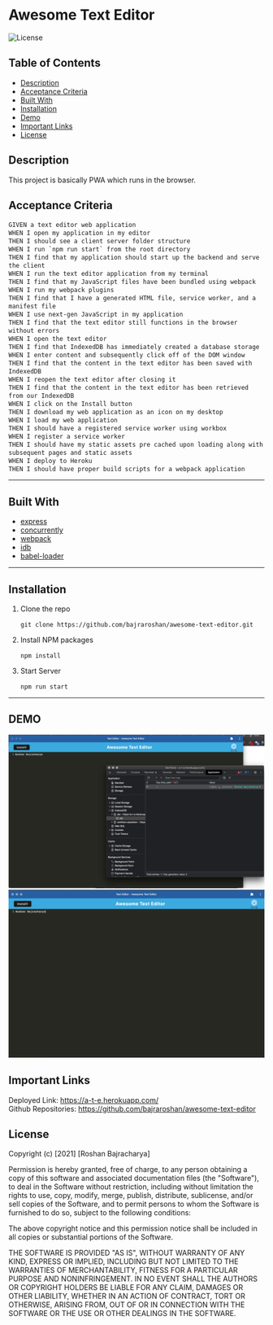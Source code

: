 # Awesome Text Editor

![License](https://img.shields.io/badge/Licence-MIT-blue)

## Table of Contents
- [Description](#description)
- [Acceptance Criteria](#acceptance-criteria)
- [Built With](#installation)
- [Installation](#installation)
- [Demo](#demo)
- [Important Links](#important-links)
- [License](#license)

## Description
This project is basically PWA which runs in the browser.

## Acceptance Criteria
```
GIVEN a text editor web application
WHEN I open my application in my editor
THEN I should see a client server folder structure
WHEN I run `npm run start` from the root directory
THEN I find that my application should start up the backend and serve the client
WHEN I run the text editor application from my terminal
THEN I find that my JavaScript files have been bundled using webpack
WHEN I run my webpack plugins
THEN I find that I have a generated HTML file, service worker, and a manifest file
WHEN I use next-gen JavaScript in my application
THEN I find that the text editor still functions in the browser without errors
WHEN I open the text editor
THEN I find that IndexedDB has immediately created a database storage
WHEN I enter content and subsequently click off of the DOM window
THEN I find that the content in the text editor has been saved with IndexedDB
WHEN I reopen the text editor after closing it
THEN I find that the content in the text editor has been retrieved from our IndexedDB
WHEN I click on the Install button
THEN I download my web application as an icon on my desktop
WHEN I load my web application
THEN I should have a registered service worker using workbox
WHEN I register a service worker
THEN I should have my static assets pre cached upon loading along with subsequent pages and static assets
WHEN I deploy to Heroku
THEN I should have proper build scripts for a webpack application
```
------------------------------------------------------------------------------

## Built With

* [express](https://expressjs.com/)
* [concurrently](https://www.npmjs.com/package/concurrently)
* [webpack](https://webpack.js.org/)
* [idb](https://www.npmjs.com/package/idb)
* [babel-loader](https://www.npmjs.com/package/babel-loader)

------------------------------------------------------------------------------

## Installation
1. Clone the repo
   ```
   git clone https://github.com/bajraroshan/awesome-text-editor.git
   ```
2. Install NPM packages
   ```
   npm install
   ```
3. Start Server
   ```
   npm run start
   ```

------------------------------------------------------------------------------

## DEMO

![Demo 1](https://github.com/bajraroshan/awesome-text-editor/blob/master/client/src/images/awesome-text-editor-console.png)
![Demo 2](https://github.com/bajraroshan/awesome-text-editor/blob/master/client/src/images/awesome-text-editor.png)

## Important Links
Deployed Link: https://a-t-e.herokuapp.com/<br/>
Github Repositories: https://github.com/bajraroshan/awesome-text-editor

## License
Copyright (c) [2021] [Roshan Bajracharya]

Permission is hereby granted, free of charge, to any person obtaining a copy
of this software and associated documentation files (the "Software"), to deal
in the Software without restriction, including without limitation the rights
to use, copy, modify, merge, publish, distribute, sublicense, and/or sell
copies of the Software, and to permit persons to whom the Software is
furnished to do so, subject to the following conditions:

The above copyright notice and this permission notice shall be included in all
copies or substantial portions of the Software.

THE SOFTWARE IS PROVIDED "AS IS", WITHOUT WARRANTY OF ANY KIND, EXPRESS OR
IMPLIED, INCLUDING BUT NOT LIMITED TO THE WARRANTIES OF MERCHANTABILITY,
FITNESS FOR A PARTICULAR PURPOSE AND NONINFRINGEMENT. IN NO EVENT SHALL THE
AUTHORS OR COPYRIGHT HOLDERS BE LIABLE FOR ANY CLAIM, DAMAGES OR OTHER
LIABILITY, WHETHER IN AN ACTION OF CONTRACT, TORT OR OTHERWISE, ARISING FROM,
OUT OF OR IN CONNECTION WITH THE SOFTWARE OR THE USE OR OTHER DEALINGS IN THE
SOFTWARE.
